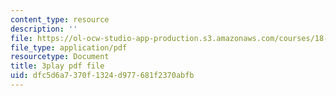 ```yaml
---
content_type: resource
description: ''
file: https://ol-ocw-studio-app-production.s3.amazonaws.com/courses/18-03sc-differential-equations-fall-2011/dfc5d6a7370f1324d977681f2370abfb_XbiEUwVQqVM.pdf
file_type: application/pdf
resourcetype: Document
title: 3play pdf file
uid: dfc5d6a7-370f-1324-d977-681f2370abfb
---
```

